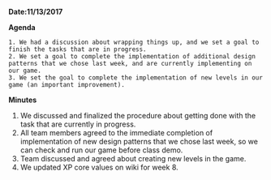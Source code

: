 **Date:11/13/2017**

**Agenda**

    1. We had a discussion about wrapping things up, and we set a goal to finish the tasks that are in progress.
    2. We set a goal to complete the implementation of additional design patterns that we chose last week, and are currently implementing on our game.
    3. We set the goal to complete the implementation of new levels in our game (an important improvement).

**Minutes**

   1. We discussed and finalized the procedure about getting done with the task that are currently in progress.
   2. All team members agreed to the immediate completion of implementation of new design patterns that we chose last week, so we can check and run our game before class demo.
   3. Team discussed and agreed about creating new levels in the game.
   4. We updated XP core values on wiki for week 8.

